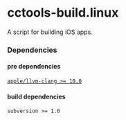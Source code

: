 # cctools-build.linux
A script for building iOS apps.

### Dependencies
#### pre dependencies
[`apple/llvm-clang >= 10.0`](https://github.com/apple/llvm-project)

#### build dependencies
`subversion >= 1.0`

